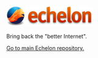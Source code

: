 <h3><img src="assets/images/echelon.png" alt="logo"></h3>
Bring back the "better Internet".

[Go to main Echelon repository.](https://github.com/echelon-theme/echelon)